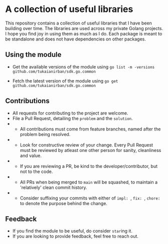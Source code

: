 # A collection of useful libraries

This repository contains a collection of useful libraries that I have been building over time. The libraries are used across my private Golang projects.
I hope you find joy in using them as much as I do.
Each package is meant to be standalone and does not have dependencies on other packages.

## Using the module

- Get the available versions of the module using `go list -m -versions github.com/tukaianirban/sdk.go.common`

- Fetch the latest version of the module using `go get github.com/tukaianirban/sdk.go.common`

## Contributions

- All requests for contributing to the project are welcome.
- File a Pull Request, detailing the `problem` and the `solution`.
- - All contributions must come from feature branches, named after the problem being resolved.
- - Look for constructive review of your change. Every Pull Request must be reviewed by atleast one other person for sanity, cleanliness and value.
- - If you are reviewing a PR, be kind to the developer/contributor, but not to the code.
- - All PRs when being merged to `main` will be squashed, to maintain a 'relatively' clean commit history.
- - Consider suffixing your commits with either of `impl: `, `fix: `, `chore: ` to denote the purpose behind the change.

## Feedback

- If you find the module to be useful, do consider `star`ing it.
- If you are looking to provide feedback, feel free to reach out.
